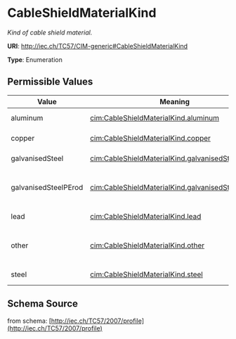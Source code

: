 # CableShieldMaterialKind

_Kind of cable shield material._

**URI**: http://iec.ch/TC57/CIM-generic#CableShieldMaterialKind

**Type**: Enumeration

## Permissible Values

| Value | Meaning | Description |
| --- | --- | --- |
| aluminum | [cim:CableShieldMaterialKind.aluminum](http://iec.ch/TC57/CIM-generic#CableShieldMaterialKind.aluminum) | Aluminum cable shield. |
| copper | [cim:CableShieldMaterialKind.copper](http://iec.ch/TC57/CIM-generic#CableShieldMaterialKind.copper) | Copper cable shield. |
| galvanisedSteel | [cim:CableShieldMaterialKind.galvanisedSteel](http://iec.ch/TC57/CIM-generic#CableShieldMaterialKind.galvanisedSteel) | Galvanised steel. |
| galvanisedSteelPErod | [cim:CableShieldMaterialKind.galvanisedSteelPErod](http://iec.ch/TC57/CIM-generic#CableShieldMaterialKind.galvanisedSteelPErod) | Galvanised steel with polyethylene rods. |
| lead | [cim:CableShieldMaterialKind.lead](http://iec.ch/TC57/CIM-generic#CableShieldMaterialKind.lead) | Lead cable shield. |
| other | [cim:CableShieldMaterialKind.other](http://iec.ch/TC57/CIM-generic#CableShieldMaterialKind.other) | Other kind of cable shield material. |
| steel | [cim:CableShieldMaterialKind.steel](http://iec.ch/TC57/CIM-generic#CableShieldMaterialKind.steel) | Steel cable shield. |
## Schema Source

from schema: [http://iec.ch/TC57/2007/profile](http://iec.ch/TC57/2007/profile)
